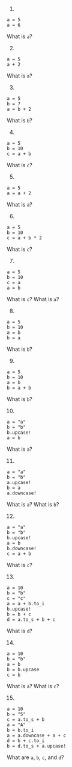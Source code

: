 
  1.
```
a = 5
a = 6
```
What is `a`?

2.
```
a = 5
a + 2
```
What is `a`?

3.
```
a = 5
b = 7
a = b + 2
```
What is `b`?

4.
```
a = 5
b = 10
c = a + b
```
What is `c`?

5.
```
a = 5
a = a + 2
```
What is `a`?

6.
```
a = 5
b = 10
c = a + b * 2
```
What is `c`?

7.
```
a = 5
b = 10
c = a
a = b
```
What is `c`?
What is `a`?

8.
```
a = 5
b = 10
a = b
b = a
```
What is `b`?

9.
```
a = 5
b = 10
a = b
b = a + b
```
What is `b`?

10.
```
a = "a"
b = "b"
b.upcase!
a = b
```
What is `a`?

11.
```
a = "a"
b = "b"
a.upcase!
b = a
a.downcase!
```
What is `a`? What is `b`?

12.
```
a = "a"
b = "b"
b.upcase!
a = b
b.downcase!
c = a + b
```
What is `c`?

13.
```
a = 10
b = "b"
c = "c"
a = a + b.to_i
b.upcase!
b = b + c
d = a.to_s + b + c
```
What is `d`?

14.
```
a = 10
b = "b"
a = b
b = b.upcase
c = b
```
What is `a`? What is `c`?

15.
```
a = 10
b = "5"
c = a.to_s + b
a = "A"
b = b.to_i
a = a.downcase + a + c
d = b + c.to_i
b = d.to_s + a.upcase!
```
What are `a`, `b`, `c`, and `d`?
